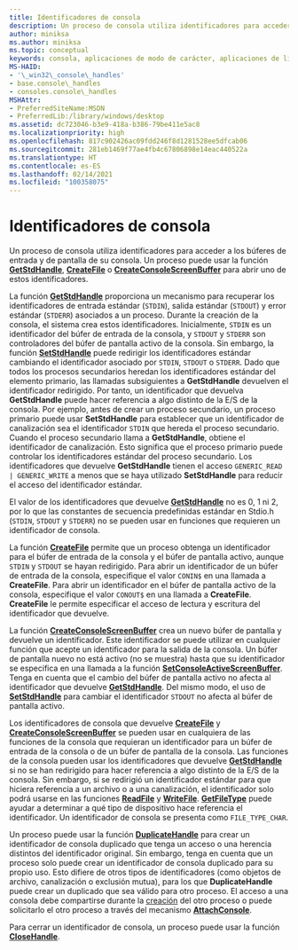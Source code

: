 ```yaml
---
title: Identificadores de consola
description: Un proceso de consola utiliza identificadores para acceder a los búferes de entrada y de pantalla de su consola, incluidas las funciones GetStdHandle, CreateFile o CreateConsoleScreenBuffer.
author: miniksa
ms.author: miniksa
ms.topic: conceptual
keywords: consola, aplicaciones de modo de carácter, aplicaciones de línea de comandos, aplicaciones de terminal, API de consola
MS-HAID:
- '\_win32\_console\_handles'
- base.console\_handles
- consoles.console\_handles
MSHAttr:
- PreferredSiteName:MSDN
- PreferredLib:/library/windows/desktop
ms.assetid: dc723046-b3e9-418a-b386-79be411e5ac8
ms.localizationpriority: high
ms.openlocfilehash: 817c902426ac09fdd246f8d1281528ee5dfcab06
ms.sourcegitcommit: 281eb1469f77ae4fb4c67806898e14eac440522a
ms.translationtype: HT
ms.contentlocale: es-ES
ms.lasthandoff: 02/14/2021
ms.locfileid: "100358075"
---
```

# <a name="console-handles"></a>Identificadores de consola

Un proceso de consola utiliza identificadores para acceder a los búferes de entrada y de pantalla de su consola. Un proceso puede usar la función [**GetStdHandle**](getstdhandle.md), [**CreateFile**](/windows/win32/api/fileapi/nf-fileapi-createfilea) o [**CreateConsoleScreenBuffer**](createconsolescreenbuffer.md) para abrir uno de estos identificadores.

La función [**GetStdHandle**](getstdhandle.md) proporciona un mecanismo para recuperar los identificadores de entrada estándar (`STDIN`), salida estándar (`STDOUT`) y error estándar (`STDERR`) asociados a un proceso. Durante la creación de la consola, el sistema crea estos identificadores. Inicialmente, `STDIN` es un identificador del búfer de entrada de la consola, y `STDOUT` y `STDERR` son controladores del búfer de pantalla activo de la consola. Sin embargo, la función [**SetStdHandle**](setstdhandle.md) puede redirigir los identificadores estándar cambiando el identificador asociado por `STDIN`, `STDOUT` o `STDERR`. Dado que todos los procesos secundarios heredan los identificadores estándar del elemento primario, las llamadas subsiguientes a **GetStdHandle** devuelven el identificador redirigido. Por tanto, un identificador que devuelva **GetStdHandle** puede hacer referencia a algo distinto de la E/S de la consola. Por ejemplo, antes de crear un proceso secundario, un proceso primario puede usar **SetStdHandle** para establecer que un identificador de canalización sea el identificador `STDIN` que hereda el proceso secundario. Cuando el proceso secundario llama a **GetStdHandle**, obtiene el identificador de canalización. Esto significa que el proceso primario puede controlar los identificadores estándar del proceso secundario. Los identificadores que devuelve **GetStdHandle** tienen el acceso `GENERIC_READ | GENERIC_WRITE` a menos que se haya utilizado **SetStdHandle** para reducir el acceso del identificador estándar.

El valor de los identificadores que devuelve [**GetStdHandle**](getstdhandle.md) no es 0, 1 ni 2, por lo que las constantes de secuencia predefinidas estándar en Stdio.h (`STDIN`, `STDOUT` y `STDERR`) no se pueden usar en funciones que requieren un identificador de consola.

La función [**CreateFile**](/windows/win32/api/fileapi/nf-fileapi-createfilea) permite que un proceso obtenga un identificador para el búfer de entrada de la consola y el búfer de pantalla activo, aunque `STDIN` y `STDOUT` se hayan redirigido. Para abrir un identificador de un búfer de entrada de la consola, especifique el valor `CONIN$` en una llamada a **CreateFile**. Para abrir un identificador en el búfer de pantalla activo de la consola, especifique el valor `CONOUT$` en una llamada a **CreateFile**. **CreateFile** le permite especificar el acceso de lectura y escritura del identificador que devuelve.

La función [**CreateConsoleScreenBuffer**](createconsolescreenbuffer.md) crea un nuevo búfer de pantalla y devuelve un identificador. Este identificador se puede utilizar en cualquier función que acepte un identificador para la salida de la consola. Un búfer de pantalla nuevo no está activo (no se muestra) hasta que su identificador se especifica en una llamada a la función [**SetConsoleActiveScreenBuffer**](setconsoleactivescreenbuffer.md). Tenga en cuenta que el cambio del búfer de pantalla activo no afecta al identificador que devuelve [**GetStdHandle**](getstdhandle.md). Del mismo modo, el uso de [**SetStdHandle**](setstdhandle.md) para cambiar el identificador `STDOUT` no afecta al búfer de pantalla activo.

Los identificadores de consola que devuelve [**CreateFile**](/windows/win32/api/fileapi/nf-fileapi-createfilea) y [**CreateConsoleScreenBuffer**](createconsolescreenbuffer.md) se pueden usar en cualquiera de las funciones de la consola que requieran un identificador para un búfer de entrada de la consola o de un búfer de pantalla de la consola. Las funciones de la consola pueden usar los identificadores que devuelve [**GetStdHandle**](getstdhandle.md) si no se han redirigido para hacer referencia a algo distinto de la E/S de la consola. Sin embargo, si se redirigió un identificador estándar para que hiciera referencia a un archivo o a una canalización, el identificador solo podrá usarse en las funciones [**ReadFile**](/windows/win32/api/fileapi/nf-fileapi-readfile) y [**WriteFile**](/windows/win32/api/fileapi/nf-fileapi-writefile). [**GetFileType**](/windows/win32/api/fileapi/nf-fileapi-getfiletype) puede ayudar a determinar a qué tipo de dispositivo hace referencia el identificador. Un identificador de consola se presenta como `FILE_TYPE_CHAR`.

Un proceso puede usar la función [**DuplicateHandle**](/windows/win32/api/handleapi/nf-handleapi-duplicatehandle) para crear un identificador de consola duplicado que tenga un acceso o una herencia distintos del identificador original. Sin embargo, tenga en cuenta que un proceso solo puede crear un identificador de consola duplicado para su propio uso. Esto difiere de otros tipos de identificadores (como objetos de archivo, canalización o exclusión mutua), para los que **DuplicateHandle** puede crear un duplicado que sea válido para otro proceso.
El acceso a una consola debe compartirse durante la [creación](creation-of-a-console.md) del otro proceso o puede solicitarlo el otro proceso a través del mecanismo [**AttachConsole**](attachconsole.md).

Para cerrar un identificador de consola, un proceso puede usar la función [**CloseHandle**](/windows/win32/api/handleapi/nf-handleapi-closehandle).